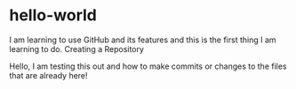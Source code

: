 # hello-world
I am learning to use GitHub and its features and this is the first thing I am learning to do. Creating a Repository


Hello, I am testing this out and how to make commits or changes to the files that are already here!
